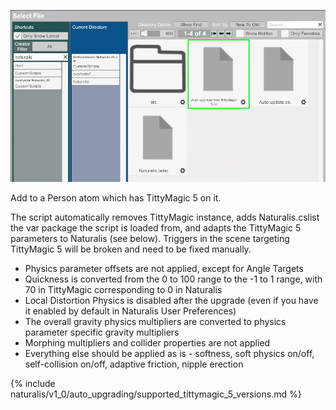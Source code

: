![1_1_auto_upgrade_from_tm5.jpg](/assets/screens/naturalis/1_1_auto_upgrade_from_tm5.jpg)

Add to a Person atom which has TittyMagic 5 on it.

The script automatically removes TittyMagic instance, adds Naturalis.cslist the var package the script is loaded from, and adapts the TittyMagic 5 parameters to Naturalis (see below). Triggers in the scene targeting TittyMagic 5 will be broken and need to be fixed manually.

- Physics parameter offsets are not applied, except for Angle Targets
- Quickness is converted from the 0 to 100 range to the -1 to 1 range, with 70 in TittyMagic corresponding to 0 in Naturalis
- Local Distortion Physics is disabled after the upgrade (even if you have it enabled by default in Naturalis User Preferences)
- The overall gravity physics multipliers are converted to physics parameter specific gravity multipliers
- Morphing multipliers and collider properties are not applied
- Everything else should be applied as is - softness, soft physics on/off, self-collision on/off, adaptive friction, nipple erection

{% include naturalis/v1_0/auto_upgrading/supported_tittymagic_5_versions.md %}
